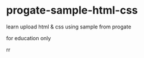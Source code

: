 # progate-sample-html-css

learn upload html & css using sample from progate

for education only

rr
